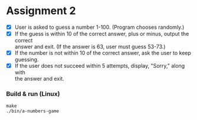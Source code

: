 # Assignment 2

- [x] User is asked to guess a number 1-100. (Program chooses randomly.)
- [x] If the guess is within 10 of the correct answer, plus or minus, output the correct  
      answer and exit. (If the answer is 63, user must guess 53-73.)
- [x] If the number is not within 10 of the correct answer, ask the user to keep guessing.
- [x] If the user does not succeed within 5 attempts, display, "Sorry," along with  
      the answer and exit.

### Build & run (Linux)
```
make
./bin/a-numbers-game
```
